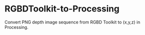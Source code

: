 RGBDToolkit-to-Processing
=========================

Convert PNG depth image sequence from RGBD Toolkit to (x,y,z) in Processing.